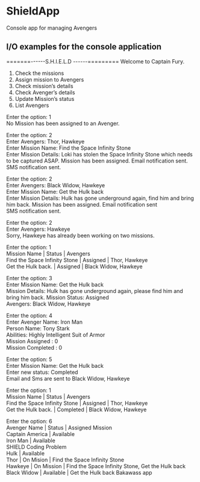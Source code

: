 # ShieldApp
Console app for managing Avengers

## I/O examples for the console application

=======------S.H.I.E.L.D ------=========
Welcome to Captain Fury.

1. Check the missions
2. Assign mission to Avengers
3. Check mission’s details
4. Check Avenger’s details
5. Update Mission’s status
6. List Avengers

Enter the option: 1\
No Mission has been assigned to an Avenger.

Enter the option: 2\
Enter Avengers: Thor, Hawkeye\
Enter Mission Name: Find the Space Infinity Stone\
Enter Mission Details: Loki has stolen the Space Infinity Stone which needs to be captured
ASAP.
Mission has been assigned.
Email notification sent.
SMS notification sent.

Enter the option: 2\
Enter Avengers: Black Widow, Hawkeye\
Enter Mission Name: Get the Hulk back\
Enter Mission Details: Hulk has gone underground again, find him and bring him back.
Mission has been assigned.
Email notification sent\
SMS notification sent.

Enter the option: 2\
Enter Avengers: Hawkeye\
Sorry, Hawkeye has already been working on two missions.

Enter the option: 1\
Mission Name | Status | Avengers\
Find the Space Infinity Stone | Assigned | Thor, Hawkeye\
Get the Hulk back. | Assigned | Black Widow, Hawkeye

Enter the option: 3\
Enter Mission Name: Get the Hulk back\
Mission Details: Hulk has gone underground again, please find him and bring him back.
Mission Status: Assigned\
Avengers: Black Widow, Hawkeye

Enter the option: 4\
Enter Avenger Name: Iron Man\
Person Name: Tony Stark\
Abilities: Highly Intelligent Suit of Armor\
Mission Assigned : 0\
Mission Completed : 0

Enter the option: 5\
Enter Mission Name: Get the Hulk back\
Enter new status: Completed\
Email and Sms are sent to Black Widow, Hawkeye

Enter the option: 1\
Mission Name | Status | Avengers\
Find the Space Infinity Stone | Assigned | Thor, Hawkeye\
Get the Hulk back. | Completed | Black Widow, Hawkeye

Enter the option: 6\
Avenger Name | Status | Assigned Mission\
Captain America | Available\
Iron Man | Available\
SHIELD Coding Problem\
Hulk | Available\
Thor | On Mision | Find the Space Infinity Stone\
Hawkeye | On Mission | Find the Space Infinity Stone, Get the Hulk
back\
Black Widow | Available | Get the Hulk back
Bakawass app
